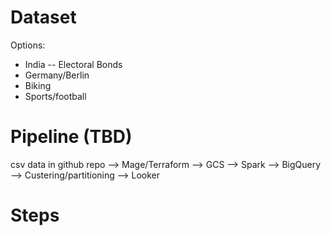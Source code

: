 # Dataset

Options:
* India -- Electoral Bonds
* Germany/Berlin
* Biking
* Sports/football

# Pipeline (TBD)

csv data in github repo --> Mage/Terraform --> GCS --> Spark --> BigQuery --> Custering/partitioning --> Looker

# Steps